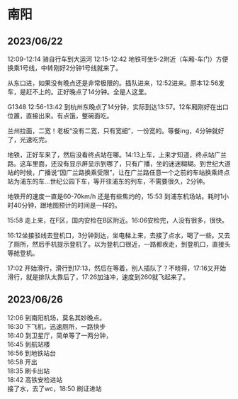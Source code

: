 # 南阳

## 2023/06/22

12:09-12:14 骑自行车到大运河
12:15-12:42 地铁可坐5-2附近（车厢-车门）方便换乘1号线，中转刚好2分钟1号线就来了。

从东口进，如果没有晚点还是非常极限的。插队进来，12:52进来。原本12:56发车，是赶不上的。正好晚点了14分钟。全是人这里。

G1348 12:56-13:42 到杭州东晚点了14分钟，实际到达13:57。12车厢刚好在出口位置，直接出来。有点饿，整碗面吃。

兰州拉面，二宽！老板“没有二宽，只有宽细”，一份宽的。等餐ing，4分钟就好了，光速吃完。

地铁，正好车来了，然后没看终点站在哪。14:13上车，上来才知道，终点站广兰路。这车里面，还没有显示屏显示到哪了，只有广播，坐的迷迷糊糊。到世纪大道站的时候，广播说“因广兰路换乘受限”，让在广兰路任意一个之前的车站换乘终点站为浦东的车…世纪公园下车，等开往浦东的列车，不需要很久，2分钟。

地铁开的速度一直是60-70km/h 还是有些焦灼的，15:53 到浦东机场站。耗时1小时40分钟，跟地图预计的时间是一样的。

15:58 走上来，在F区，国内安检在B区附近。16:06安检完，人没有很多，很快。

16:12坐接驳线去登机口，3分钟到达，坐电梯上来，去接了点水，喝了一些。又去了厕所，然后手机提示登机了。以为登机口很近，一路都疾走，到登机口，直接头等舱登机。

17:02 开始滑行，滑行到17:13，然后在等着，别人插队了？不晓得，17:16又开始滑行，就是排队太靠后了，17:26加油冲，速度到260就飞起来了。

## 2023/06/26

12:06 到南阳机场，莫名其妙晚点。  
16:30 下飞机，迅速厕所，一路快步  
16:40 到卫星厅，简单等了一两分钟，  
16:45 到航站楼  
16:56 到地铁站台  
16:58 开出  
18:35 刷卡出站  
18:42 高铁安检进站  
接了水，去了wc，18:50 刷证进站
